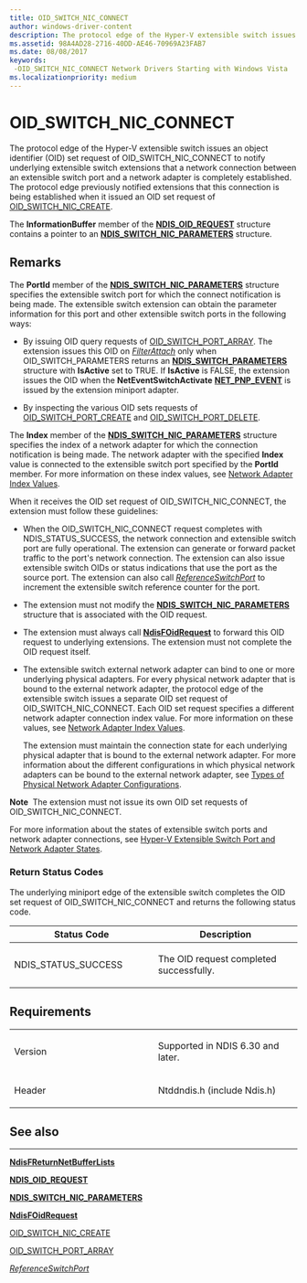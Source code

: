 ```yaml
---
title: OID_SWITCH_NIC_CONNECT
author: windows-driver-content
description: The protocol edge of the Hyper-V extensible switch issues an object identifier (OID) set request of OID_SWITCH_NIC_CONNECT to notify underlying extensible switch extensions that a network connection between an extensible switch port and a network adapter is completely established. The protocol edge previously notified extensions that this connection is being established when it issued an OID set request of OID_SWITCH_NIC_CREATE.
ms.assetid: 98A4AD28-2716-40DD-AE46-70969A23FAB7
ms.date: 08/08/2017
keywords: 
 -OID_SWITCH_NIC_CONNECT Network Drivers Starting with Windows Vista
ms.localizationpriority: medium
---
```


# OID\_SWITCH\_NIC\_CONNECT


The protocol edge of the Hyper-V extensible switch issues an object identifier (OID) set request of OID\_SWITCH\_NIC\_CONNECT to notify underlying extensible switch extensions that a network connection between an extensible switch port and a network adapter is completely established. The protocol edge previously notified extensions that this connection is being established when it issued an OID set request of [OID\_SWITCH\_NIC\_CREATE](oid-switch-nic-create.md).

The **InformationBuffer** member of the [**NDIS\_OID\_REQUEST**](https://msdn.microsoft.com/library/windows/hardware/ff566710) structure contains a pointer to an [**NDIS\_SWITCH\_NIC\_PARAMETERS**](https://msdn.microsoft.com/library/windows/hardware/hh598215) structure.

Remarks
-------

The **PortId** member of the [**NDIS\_SWITCH\_NIC\_PARAMETERS**](https://msdn.microsoft.com/library/windows/hardware/hh598215) structure specifies the extensible switch port for which the connect notification is being made. The extensible switch extension can obtain the parameter information for this port and other extensible switch ports in the following ways:

-   By issuing OID query requests of [OID\_SWITCH\_PORT\_ARRAY](oid-switch-port-array.md). The extension issues this OID on [*FilterAttach*](https://msdn.microsoft.com/library/windows/hardware/ff549905) only when OID\_SWITCH\_PARAMETERS returns an [**NDIS\_SWITCH\_PARAMETERS**](https://msdn.microsoft.com/library/windows/hardware/hh598220) structure with **IsActive** set to TRUE. If **IsActive** is FALSE, the extension issues the OID when the **NetEventSwitchActivate** [**NET\_PNP\_EVENT**](https://msdn.microsoft.com/library/windows/hardware/ff568751) is issued by the extension miniport adapter.

-   By inspecting the various OID sets requests of [OID\_SWITCH\_PORT\_CREATE](oid-switch-port-create.md) and [OID\_SWITCH\_PORT\_DELETE](oid-switch-port-delete.md).

The **Index** member of the [**NDIS\_SWITCH\_NIC\_PARAMETERS**](https://msdn.microsoft.com/library/windows/hardware/hh598215) structure specifies the index of a network adapter for which the connection notification is being made. The network adapter with the specified **Index** value is connected to the extensible switch port specified by the **PortId** member. For more information on these index values, see [Network Adapter Index Values](https://msdn.microsoft.com/library/windows/hardware/hh598258).

When it receives the OID set request of OID\_SWITCH\_NIC\_CONNECT, the extension must follow these guidelines:

-   When the OID\_SWITCH\_NIC\_CONNECT request completes with NDIS\_STATUS\_SUCCESS, the network connection and extensible switch port are fully operational. The extension can generate or forward packet traffic to the port's network connection. The extension can also issue extensible switch OIDs or status indications that use the port as the source port. The extension can also call [*ReferenceSwitchPort*](https://msdn.microsoft.com/library/windows/hardware/hh598295) to increment the extensible switch reference counter for the port.

-   The extension must not modify the [**NDIS\_SWITCH\_NIC\_PARAMETERS**](https://msdn.microsoft.com/library/windows/hardware/hh598215) structure that is associated with the OID request.

-   The extension must always call [**NdisFOidRequest**](https://msdn.microsoft.com/library/windows/hardware/ff561830) to forward this OID request to underlying extensions. The extension must not complete the OID request itself.

-   The extensible switch external network adapter can bind to one or more underlying physical adapters. For every physical network adapter that is bound to the external network adapter, the protocol edge of the extensible switch issues a separate OID set request of OID\_SWITCH\_NIC\_CONNECT. Each OID set request specifies a different network adapter connection index value. For more information on these values, see [Network Adapter Index Values](https://msdn.microsoft.com/library/windows/hardware/hh598258).

    The extension must maintain the connection state for each underlying physical adapter that is bound to the external network adapter. For more information about the different configurations in which physical network adapters can be bound to the external network adapter, see [Types of Physical Network Adapter Configurations](https://msdn.microsoft.com/library/windows/hardware/hh582274).

**Note**  The extension must not issue its own OID set requests of OID\_SWITCH\_NIC\_CONNECT.

 

For more information about the states of extensible switch ports and network adapter connections, see [Hyper-V Extensible Switch Port and Network Adapter States](https://msdn.microsoft.com/library/windows/hardware/hh598182).

### Return Status Codes

The underlying miniport edge of the extensible switch completes the OID set request of OID\_SWITCH\_NIC\_CONNECT and returns the following status code.

<table>
<colgroup>
<col width="50%" />
<col width="50%" />
</colgroup>
<thead>
<tr class="header">
<th>Status Code</th>
<th>Description</th>
</tr>
</thead>
<tbody>
<tr class="odd">
<td><p>NDIS_STATUS_SUCCESS</p></td>
<td><p>The OID request completed successfully.</p></td>
</tr>
</tbody>
</table>

 

Requirements
------------

<table>
<colgroup>
<col width="50%" />
<col width="50%" />
</colgroup>
<tbody>
<tr class="odd">
<td><p>Version</p></td>
<td><p>Supported in NDIS 6.30 and later.</p></td>
</tr>
<tr class="even">
<td><p>Header</p></td>
<td>Ntddndis.h (include Ndis.h)</td>
</tr>
</tbody>
</table>

## See also


****
[**NdisFReturnNetBufferLists**](https://msdn.microsoft.com/library/windows/hardware/ff562613)

[**NDIS\_OID\_REQUEST**](https://msdn.microsoft.com/library/windows/hardware/ff566710)

[**NDIS\_SWITCH\_NIC\_PARAMETERS**](https://msdn.microsoft.com/library/windows/hardware/hh598215)

[**NdisFOidRequest**](https://msdn.microsoft.com/library/windows/hardware/ff561830)

[OID\_SWITCH\_NIC\_CREATE](oid-switch-nic-create.md)

[OID\_SWITCH\_PORT\_ARRAY](oid-switch-port-array.md)

[*ReferenceSwitchPort*](https://msdn.microsoft.com/library/windows/hardware/hh598295)

 

 





